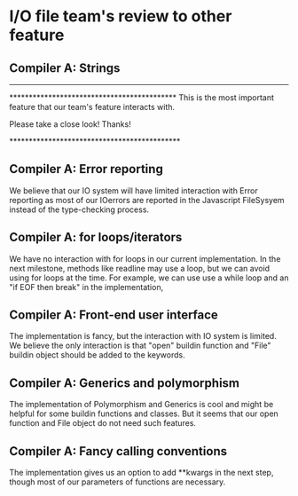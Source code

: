 # I/O file team's review to other feature

## Compiler A: Strings

---

\*******************************************
This is the most important feature that our team's feature interacts with.

Please take a close look! Thanks!

\********************************************

## Compiler A: Error reporting

We believe that our IO system will have limited interaction with Error reporting as most of our IOerrors are reported in the Javascript FileSysyem instead of the type-checking process.

## Compiler A: for loops/iterators

We have no interaction with for loops in our current implementation. In the next milestone, methods like readline may use a loop, but we can avoid using for loops at the time. For example, we can use use a while loop and an "if EOF then break" in the implementation,

## Compiler A: Front-end user interface

The implementation is fancy, but the interaction with IO system is limited. We believe the only interaction is that "open" buildin function and "File" buildin object should be added to the keywords.

## Compiler A: Generics and polymorphism

The implementation of Polymorphism and Generics is cool and might be helpful for some buildin functions and classes. But it seems that our open function and File object do not need such features.

## Compiler A: Fancy calling conventions

The implementation gives us an option to add **kwargs in the next step, though most of our parameters of functions are necessary. 
